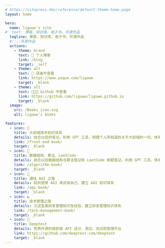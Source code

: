 ```yaml
---
# https://vitepress.dev/reference/default-theme-home-page
layout: home

hero:
  name: liguwe's site
#  text: 博客、知识库、电子书、开源作品
  tagline: 博客、知识库、电子书、开源作品
  #::::开源作品
  actions:
    - theme: brand
      text: 📝 个人博客
      link: /blog
      target: _self
    - theme: alt
      text: 🦜 语雀中查看
      link: https://www.yuque.com/liguwe
      target: _blank
    - theme: alt
      text: 👨🏻‍💻 Github 中查看
      link: https://github.com/liguwe/liguwe.github.io
      target: _blank
  image:
    src: /Books_icon.svg
    alt: liguwe's books

features:
  - icon: 📕
    title: 大前端技术知识体系
    details: 结合以往的笔记，利用 GPT 工具，梳理个人所知道的关于大前端的一切，体系化大前端技术知识
    link: /front-end-book/
    target: _blank
  - icon: 📗
    title: 数据结构、算法、LeetCode
    details: 结合以往数据结构与算法笔记和 LeetCode 刷题笔记，利用 GPT 工具，体系化数据结构与算法知识 
    link: /algorithm-book/
    target: _blank
  - icon: 🧠
    title: 通往 AGI 之路
    details: 如何使用 AGI 来武装自己，建立 AGI 知识体系
    link: /agi-book/
    target: _blank
  - icon: ☯️
    title: 技术管理之路
    details: 沉淀各类研发管理知识及经验，建立研发管理知识体系
    link: /tech-management-book/
    target: _blank
  - icon: 🔌
    title: Deeptest
    details: 免费开源的端到端 API 设计、调试、测试和管理平台
    link: https://github.com/deeptest-com/deeptest
    target: _blank
---
```


